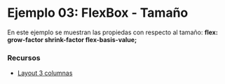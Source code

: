 # Ejemplo 03: FlexBox - Tamaño

En este ejemplo se muestran las propiedas con respecto al tamaño: **flex: grow-factor shrink-factor flex-basis-value;**


### Recursos

* [Layout 3 columnas ](https://codepen.io/chriscoyier/pen/AVexjQ)
